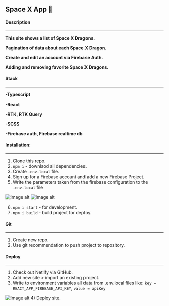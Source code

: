 ## Space X App 🚀 

#### Description
___
**This site shows a list of Space X Dragons.**  

**Pagination of data about each Space X Dragon.**  

**Create and edit an account via Firebase Auth.**  

**Adding and removing favorite Space X Dragons.**  


#### Stack
___
**-Typescript**  

**-React**  

**-RTK, RTK Query**  

**-SCSS**  

**-Firebase auth, Firebase realtime db**  

    
#### Installation:
___
1) Clone this repo.
2) `npm i` - downlaod all dependencies.
3) Create `.env.local` file.
4) Sign up for a Firebase account and add a new Firebase Project.
5) Write the parameters taken from the firebase configuration to the `.env.local` file  

![Image alt](https://blog.logrocket.com/wp-content/uploads/2020/03/web-config-firebase-console-e1629488970325.png)
![Image alt](https://i.ibb.co/19xQq5R/envlocal.png )  

6) `npm i start` - for development.
7) `npm i build` - build project for deploy.

#### Git
___
1) Create new repo.
2) Use git recommendation to push project to repository.

#### Deploy
___
1) Check out Netlify via GitHub.
2) Add new site > import an existing project.
3) Write to environment variables all data from .env.local files like:
`key = REACT_APP_FIREBASE_API_KEY`, 
`value = apiKey`  

![Image alt](https://i.ibb.co/3ckB8LP/netlify.png")
4) Deploy site. 